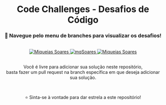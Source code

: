 <div align='center'> 

<h1> Code Challenges - Desafios de Código </h1>

<h3> 🔺 Navegue pelo menu de branches para visualizar os desafios! </h3>

<br>

<a href="https://www.linkedin.com/in/mq-soares/">
  <img alt="Miqueias Soares" src="https://img.shields.io/badge/-Miqueias Soares-747d8c?style=flat-square&logo=Linkedin&logoColor=black" />
</a>

<a href="https://twitter.com/mqsoares">
  <img alt="mqSoares" src="https://img.shields.io/badge/-mqsoares-747d8c?style=flat-square&logo=Twitter&logoColor=black" />
</a>

<a href="mailto:mqseraos@gmail.com">
  <img alt="Miqueias Soares" src="https://img.shields.io/badge/-mqseraos@gmail.com-747d8c?style=flat-square&logo=Gmail&logoColor=black" />
</a>

<br>
<br>

<p> Você é livre para adicionar sua solução neste repositório, <br>
basta fazer um pull request na branch específica em que deseja adicionar sua solução. </p>

<br>

<p> ⭐ Sinta-se à vontade para dar estrela a este repositório! </p>
</div> 
